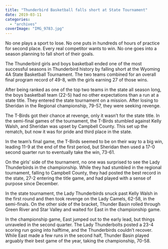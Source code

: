 ```yaml
---
title: "Thunderbird Basketball falls short at State Tournament"
date: 2019-03-11
categories: 
  - "archives"
coverImage: "IMG_9783.jpg"
---
```


No one plays a sport to lose. No one puts in hundreds of hours of practice for second place. Every real competitor wants to win. No one goes into a season planning to fall short of their goals.

The Thunderbird girls and boys basketball ended one of the most successful seasons in Thunderbird history by falling short at the Wyoming 4A State Basketball Tournament. The two teams combined for an overall final program record of 49-8, with the girls earning 27 of those wins.

After being ranked as one of the top two teams in the state all season long, the boys basketball team (22-5) had no other expectations than a run at a state title. They entered the state tournament on a mission. After losing to Sheridan in the Regional championship, 79-57, they were seeking revenge.

The T-Birds got their chance at revenge, only it wasn’t for the state title. In the semi-final games of the tournament, the T-Birds stumbled against Kelly Walsh, and Sheridan was upset by Campbell County. This set up the rematch, but now it was for pride and third place in the state.

In the team’s final game, the T-Birds seemed to be on their way to a big win, leading 11-9 at the end of the first period, but Sheridan then used a 17-0 second quarter run to eventually take the win, 73-61.

On the girls’ side of the tournament, no one was surprised to see the Lady Thunderbirds in the championship. While they had stumbled in the regional tournament, falling to Campbell County, they had posted the best record in the state, 27-2 entering the title game, and had played with a sense of purpose since December.

In the state tournament, the Lady Thunderbirds snuck past Kelly Walsh in the first round and then took revenge on the Lady Camels, 62-58, in the semi-finals. On the other side of the bracket, Thunder Basin rolled through Green River and Star Valley and waited for East in the championship game.

In the championship game, East jumped out to the early lead, but things unraveled in the second quarter. The Lady Thunderbolts posted a 23-4 scoring run going into halftime, and the Thunderbirds couldn’t recover. While East made a few runs in the second half, Thunder Basin played arguably their best game of the year, taking the championship, 70-58.
